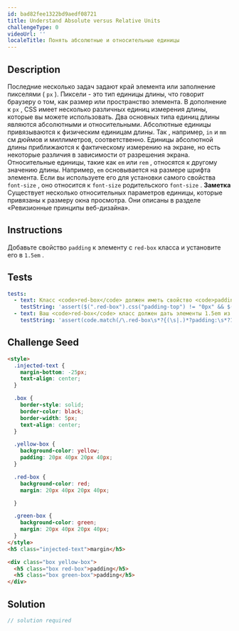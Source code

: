 ```yaml
---
id: bad82fee1322bd9aedf08721
title: Understand Absolute versus Relative Units
challengeType: 0
videoUrl: ''
localeTitle: Понять абсолютные и относительные единицы
---
```


## Description
<section id="description"> Последние несколько задач задают край элемента или заполнение пикселями ( <code>px</code> ). Пиксели - это тип единицы длины, что говорит браузеру о том, как размер или пространство элемента. В дополнение к <code>px</code> , CSS имеет несколько различных единиц измерения длины, которые вы можете использовать. Два основных типа единиц длины являются абсолютными и относительными. Абсолютные единицы привязываются к физическим единицам длины. Так , например, <code>in</code> и <code>mm</code> см дюймов и миллиметров, соответственно. Единицы абсолютной длины приближаются к фактическому измерению на экране, но есть некоторые различия в зависимости от разрешения экрана. Относительные единицы, такие как <code>em</code> или <code>rem</code> , относятся к другому значению длины. Например, <code>em</code> основывается на размере шрифта элемента. Если вы используете его для установки самого свойства <code>font-size</code> , оно относится к <code>font-size</code> родительского <code>font-size</code> . <strong>Заметка</strong> <br> Существует несколько относительных параметров единицы, которые привязаны к размеру окна просмотра. Они описаны в разделе «Ревизионные принципы веб-дизайна». </section>

## Instructions
<section id="instructions"> Добавьте свойство <code>padding</code> к элементу с <code>red-box</code> класса и установите его в <code>1.5em</code> . </section>

## Tests
<section id='tests'>

```yml
tests:
  - text: Класс <code>red-box</code> должен иметь свойство <code>padding</code> .
    testString: 'assert($(".red-box").css("padding-top") != "0px" && $(".red-box").css("padding-right") != "0px" && $(".red-box").css("padding-bottom") != "0px" && $(".red-box").css("padding-left") != "0px", "Your <code>red-box</code> class should have a <code>padding</code> property.");'
  - text: Ваш <code>red-box</code> класс должен дать элементы 1.5em из <code>padding</code> .
    testString: 'assert(code.match(/\.red-box\s*?{(\s|.)*?padding:\s*?1\.5em/gi), "Your <code>red-box</code> class should give elements 1.5em of <code>padding</code>.");'

```

</section>

## Challenge Seed
<section id='challengeSeed'>

<div id='html-seed'>

```html
<style>
  .injected-text {
    margin-bottom: -25px;
    text-align: center;
  }

  .box {
    border-style: solid;
    border-color: black;
    border-width: 5px;
    text-align: center;
  }

  .yellow-box {
    background-color: yellow;
    padding: 20px 40px 20px 40px;
  }

  .red-box {
    background-color: red;
    margin: 20px 40px 20px 40px;

  }

  .green-box {
    background-color: green;
    margin: 20px 40px 20px 40px;
  }
</style>
<h5 class="injected-text">margin</h5>

<div class="box yellow-box">
  <h5 class="box red-box">padding</h5>
  <h5 class="box green-box">padding</h5>
</div>

```

</div>



</section>

## Solution
<section id='solution'>

```js
// solution required
```
</section>
